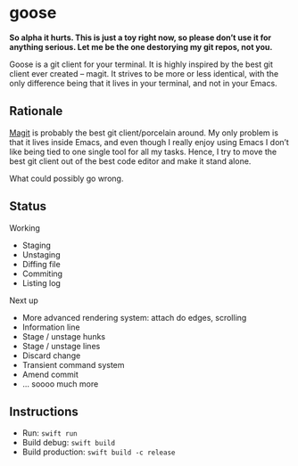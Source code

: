 # goose

**So alpha it hurts. This is just a toy right now, so please don’t use it for anything serious. Let me be the one destorying my
git repos, not you.**

Goose is a git client for your terminal. It is highly inspired by the best git client ever created – magit. It strives to be more
or less identical, with the only difference being that it lives in your terminal, and not in your Emacs.

## Rationale
[Magit](https://magit.vc) is probably the best git client/porcelain around. My only problem is that it lives inside Emacs,
and even though I really enjoy using Emacs I don’t like being tied to one single tool for all my tasks. Hence, I try to move
the best git client out of the best code editor and make it stand alone.

What could possibly go wrong.

## Status

Working
- Staging
- Unstaging
- Diffing file
- Commiting
- Listing log

Next up
- More advanced rendering system: attach do edges, scrolling
- Information line
- Stage / unstage hunks
- Stage / unstage lines
- Discard change
- Transient command system
- Amend commit
- ... soooo much more

## Instructions

- Run: `swift run`
- Build debug: `swift build`
- Build production: `swift build -c release`
